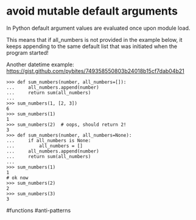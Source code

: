 # avoid mutable default arguments

In Python default argument values are evaluated once upon module load.

This means that if all_numbers is not provided in the example below, it keeps appending to the same default list that was initiated when the program started!

Another datetime example: https://gist.github.com/pybites/749358550803b24018b15cf7dab04b21

```
>>> def sum_numbers(number, all_numbers=[]):
...     all_numbers.append(number)
...     return sum(all_numbers)
...
>>> sum_numbers(1, [2, 3])
6
>>> sum_numbers(1)
1
>>> sum_numbers(2)  # oops, should return 2!
3
>>> def sum_numbers(number, all_numbers=None):
...     if all_numbers is None:
...         all_numbers = []
...     all_numbers.append(number)
...     return sum(all_numbers)
...
>>> sum_numbers(1)
1
# ok now
>>> sum_numbers(2)
2
>>> sum_numbers(3)
3
```

#functions #anti-patterns
